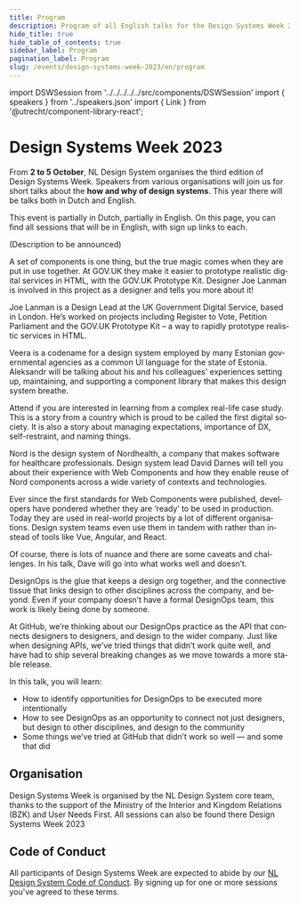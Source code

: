 ```yaml
---
title: Program
description: Program of all English talks for the Design Systems Week 2023
hide_title: true
hide_table_of_contents: true
sidebar_label: Program
pagination_label: Program
slug: /events/design-systems-week-2023/en/program
---
```


import DSWSession from '../../../../../src/components/DSWSession'
import { speakers } from '../speakers.json'
import { Link } from '@utrecht/component-library-react';

<div lang="en">

# Design Systems Week 2023

From **2 to 5 October**, NL Design System organises the third edition of Design Systems Week. Speakers from various organisations will join us for short talks about the **how and why of design systems**. This year there will be talks both in Dutch and English.

This event is partially in Dutch, partially in English. On this page, you can find all sessions that will be in English, with sign up links to each.

<DSWSession title="Design systems as public infrastructure" speakers={[speakers.MuAnChiou]} organisation="Public Digital Innovation Space, Cabinet Office, Taiwan" lang="en" signupLink="https://www.gebruikercentraal.nl/agenda/design-systems-as-public-infrastructure#event-booking">

(Description to be announced)

</DSWSession>

<DSWSession title="The GOV.UK Prototype Kit" speakers={[speakers.JoeLanman]} lang="en" organisation="GOV.UK" signupLink="https://www.gebruikercentraal.nl/agenda/the-gov-uk-prototype-kit#event-booking">

A set of components is one thing, but the true magic comes when they are put in use together. At GOV.UK they make it easier to prototype realistic digital services in HTML, with the GOV.UK Prototype Kit.
Designer Joe Lanman is involved in this project as a designer and tells you more about it!

Joe Lanman is a Design Lead at the UK Government Digital Service, based in London. He’s worked on projects including Register to Vote, Petition Parliament and the GOV.UK Prototype Kit – a way to rapidly prototype realistic services in HTML.
</DSWSession>

<DSWSession lang="en" title="Estonia Design System" speakers={[speakers.AleksandrBeliaev]} organisation="Nortal" signupLink="https://www.gebruikercentraal.nl/agenda/estland-design-system#event-booking">

Veera is a codename for a design system employed by many Estonian governmental agencies as a common UI language for the state of Estonia. Aleksandr will be talking about his and his colleagues' experiences setting up, maintaining, and supporting a component library that makes this design system breathe.

Attend if you are interested in learning from a complex real-life case study. This is a story from a country which is proud to be called the first digital society. It is also a story about managing expectations, importance of DX, self-restraint, and naming things.
</DSWSession>

<DSWSession title="Design Systems & Web Components: what works & what doesn’t" speakers={[speakers.DavidDarnes]} lang="en" organisation="Nordhealth" signupLink="https://www.gebruikercentraal.nl/agenda/design-systems-web-components-what-works-what-doesnt#event-booking">

Nord is the design system of Nordhealth, a company that makes software for healthcare professionals. Design system lead David Darnes will tell you about their experience with Web Components and how they enable reuse of Nord components across a wide variety of contexts and technologies.

Ever since the first standards for Web Components were published, developers have pondered whether they are ‘ready’ to be used in production. Today they are used in real-world projects by a lot of different organisations. Design system teams even use them in tandem with rather than instead of tools like Vue, Angular, and React.

Of course, there is lots of nuance and there are some caveats and challenges. In his talk, Dave will go into what works well and doesn’t.

</DSWSession>

<DSWSession title="DesignOps: designing the API of design teams" speakers={[speakers.InayailiLeon]} lang="en" organisation="GitHub" signupLink="https://www.gebruikercentraal.nl/agenda/designops-designing-the-api-of-design-teams#event-booking">

DesignOps is the glue that keeps a design org together, and the connective tissue that links design to other disciplines across the company, and beyond. Even if your company doesn’t have a formal DesignOps team, this work is likely being done by someone.

At GitHub, we’re thinking about our DesignOps practice as the API that connects designers to designers, and design to the wider company. Just like when designing APIs, we’ve tried things that didn’t work quite well, and have had to ship several breaking changes as we move towards a more stable release.

In this talk, you will learn:

- How to identify opportunities for DesignOps to be executed more intentionally
- How to see DesignOps as an opportunity to connect not just designers, but design to other disciplines, and design to the community
- Some things we’ve tried at GitHub that didn’t work so well — and some that did

</DSWSession>

## Organisation

Design Systems Week is organised by the NL Design System core team, thanks to the support of the Ministry of the Interior and Kingdom Relations (BZK) and <Link href="https://international.gebruikercentraal.nl">User Needs First</Link>. All sessions can also be found there <Link href="https://international.gebruikercentraal.nl/design-systems-week-2023/">Design Systems Week 2023</Link>

## Code of Conduct

All participants of Design Systems Week are expected to abide by our [NL Design System Code of Conduct](https://github.com/nl-design-system/.github/blob/main/CODE_OF_CONDUCT.md). By signing up for one or more sessions you've agreed to these terms.

</div>
